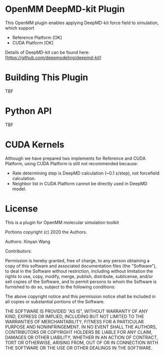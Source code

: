 OpenMM DeepMD-kit Plugin
========================

This OpenMM plugin enables applying DeepMD-kit force field to simulation, which support
- Reference Platform [OK]
- CUDA Platform [OK]

Details of DeepMD-kit can be found here: [https://github.com/deepmodeling/deepmd-kit]



Building This Plugin
====================
TBF

Python API
==========
TBF

CUDA Kernels
============

Although we have prepared two implements for Reference and CUDA Platform, using CUDA Platform is still not recommended because:
- Rate determining step is DeepMD calculation (~0.1 s/step), not forcefield calculation. 
- Neighbor list in CUDA Platform cannot be directly used in DeepMD model.

License
=======

This is a plugin for OpenMM molecular simulation toolkit

Portions copyright (c) 2020 the Authors.

Authors: Xinyan Wang

Contributors:

Permission is hereby granted, free of charge, to any person obtaining a
copy of this software and associated documentation files (the "Software"),
to deal in the Software without restriction, including without limitation
the rights to use, copy, modify, merge, publish, distribute, sublicense,
and/or sell copies of the Software, and to permit persons to whom the
Software is furnished to do so, subject to the following conditions:

The above copyright notice and this permission notice shall be included in
all copies or substantial portions of the Software.

THE SOFTWARE IS PROVIDED "AS IS", WITHOUT WARRANTY OF ANY KIND, EXPRESS OR
IMPLIED, INCLUDING BUT NOT LIMITED TO THE WARRANTIES OF MERCHANTABILITY,
FITNESS FOR A PARTICULAR PURPOSE AND NONINFRINGEMENT. IN NO EVENT SHALL
THE AUTHORS, CONTRIBUTORS OR COPYRIGHT HOLDERS BE LIABLE FOR ANY CLAIM,
DAMAGES OR OTHER LIABILITY, WHETHER IN AN ACTION OF CONTRACT, TORT OR
OTHERWISE, ARISING FROM, OUT OF OR IN CONNECTION WITH THE SOFTWARE OR THE
USE OR OTHER DEALINGS IN THE SOFTWARE.
